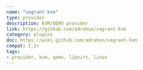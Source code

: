 ```yaml
---
name: "vagrant-kvm"
type: provider
description: KVM/QEMU provider
link: https://github.com/adrahon/vagrant-kvm
category: plugins
doc: https://wiki.github.com/adrahon/vagrant-kvm
compat: 1.1+
tags:
- provider, kvm, qemu, libvirt, linux
---
```

